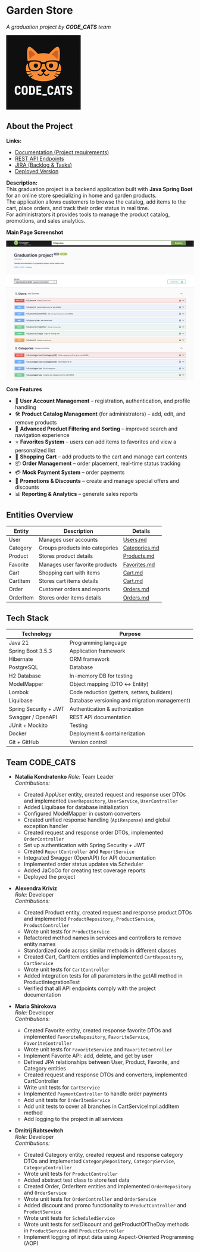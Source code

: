 # Garden Store

_A graduation project by **CODE_CATS** team_

![CODE_CATS Banner](src/main/docs/logo.png)

## About the Project

**Links:**

- [Documentation (Project requirements)](https://docs.google.com/document/d/1Xn41eFhdYAJVYzRucsNwpbLJ5lNxdvpfx__SZf5DwXA/edit?tab=t.0)
- [REST API Endpoints](https://confirmed-baron-2e5.notion.site/REST-API-f186cf63a46c4020b2237f73093922ab)
- [JIRA (Backlog & Tasks)](https://natzubova.atlassian.net/jira/software/projects/GSP/boards/1)
- [Deployed Version](http://51.20.105.119:8080/swagger-ui/index.html#/)

**Description:**  
This graduation project is a backend application built with **Java Spring Boot** for an online store specializing in home and garden products.  
The application allows customers to browse the catalog, add items to the cart, place orders, and track their order status in real time.  
For administrators it provides tools to manage the product catalog, promotions, and sales analytics.

**Main Page Screenshot**

![Main Page Screenshot](src/main/docs/main-page.png)

**Core Features**

- 👤 **User Account Management** – registration, authentication, and profile handling
- 🛠️ **Product Catalog Management** (for administrators) – add, edit, and remove products
- 🔎 **Advanced Product Filtering and Sorting** – improved search and navigation experience
- ⭐ **Favorites System** – users can add items to favorites and view a personalized list
- 🛒 **Shopping Cart** – add products to the cart and manage cart contents
- 📦 **Order Management** – order placement, real-time status tracking
- 💳 **Mock Payment System** – order payments
- 🎁 **Promotions & Discounts** – create and manage special offers and discounts
- 📊 **Reporting & Analytics** – generate sales reports


## Entities Overview

| Entity    | Description                     | Details                                    |
|-----------|---------------------------------|--------------------------------------------|
| User      | Manages user accounts           | [Users.md](src/main/docs/User.md)          |
| Category  | Groups products into categories | [Categories.md](src/main/docs/Category.md) |
| Product   | Stores product details          | [Products.md](src/main/docs/Product.md)    |
| Favorite  | Manages user favorite products  | [Favorites.md](src/main/docs/Favorite.md)  |
| Cart      | Shopping cart with items        | [Cart.md](src/main/docs/Cart.md)           |
| CartItem  | Stores cart items details       | [Cart.md](src/main/docs/CartItem.md)       |
| Order     | Customer orders and reports     | [Orders.md](src/main/docs/Order.md)        |
| OrderItem | Stores order items details      | [Orders.md](src/main/docs/OrderItem.md)    |

## Tech Stack

| Technology            | Purpose                                       |
|-----------------------|-----------------------------------------------|
| Java 21               | Programming language                          |
| Spring Boot 3.5.3     | Application framework                         |
| Hibernate             | ORM framework                                 |
| PostgreSQL            | Database                                      |
| H2 Database           | In-memory DB for testing                      |
| ModelMapper           | Object mapping (DTO ↔ Entity)                 |
| Lombok                | Code reduction (getters, setters, builders)   |
| Liquibase             | Database versioning and migration management) |
| Spring Security + JWT | Authentication & authorization                |
| Swagger / OpenAPI     | REST API documentation                        |
| JUnit + Mockito       | Testing                                       |
| Docker                | Deployment & containerization                 |
| Git + GitHub          | Version control                               |

## Team CODE_CATS

- **Natalia Kondratenko**
  *Role:* Team Leader  
  *Contributions:*
    - Created AppUser entity, created request and response user DTOs and implemented `UserRepository`, `UserService`, `UserController`
    - Added Liquibase for database initialization
    - Configured ModelMapper in custom converters
    - Created unified response handling (`ApiResponse`) and global exception handler
    - Created request and response order DTOs, implemented `OrderController`
    - Set up authentication with Spring Security + JWT
    - Created `ReportController` and `ReportService`
    - Integrated Swagger (OpenAPI) for API documentation
    - Implemented order status updates via Scheduler
    - Added JaCoCo for creating test coverage reports
    - Deployed the project

- **Alexendra Kriviz**  
  *Role:* Developer  
  *Contributions:*
    - Created Product entity, created request and response product DTOs and implemented `ProductRepository`, `ProductService`, `ProductController`
    - Wrote unit tests  for `ProductService`
    - Refactored method names in services and controllers to remove entity names
    - Standardized code across similar methods in different classes
    - Created Cart, CartItem entities and implemented `CartRepository`, `CartService`
    - Wrote unit tests for `CartController`
    - Added integration tests for all parameters in the getAll method in ProductIntegrationTest
    - Verified that all API endpoints comply with the project documentation

- **Maria Shirokova**  
  *Role:* Developer  
  *Contributions:*
    - Created Favorite entity, created response favorite DTOs and implemented `FavoriteRepository`, `FavoriteService`, `FavoriteController`
    - Wrote unit tests for `FavoriteService` and `FavoriteController`
    - Implement Favorite API: add, delete, and get by user
    - Defined JPA relationships between User, Product, Favorite, and Category entities
    - Created request and response DTOs and converters, implemented CartController
    - Write unit tests for `CartService`
    - Implemented `PaymentController` to handle order payments
    - Add unit tests for `OrderItemService`
    - Add unit tests to cover all branches in CartServiceImpl.addItem method
    - Add logging to the project in all services

- **Dmitrij Rabtsevitch**  
  *Role:* Developer  
  *Contributions:*
  - Created Category entity, created request and response category DTOs and implemented `CategoryRepository`, `CategoryService`, `CategoryController`
  - Wrote unit tests for `ProductController`
  - Added abstract test class to store test data
  - Created Order, OrderItem entities and implemented `OrderRepository` and `OrderService`
  - Wrote unit tests for `OrderController` and `OrderService`
  - Added discount and promo functionality to `ProductController` and `ProductService`
  - Wrote unit tests for `ScheduledService`
  - Wrote unit tests for setDiscount and getProductOfTheDay methods in `ProductService` and `ProductController`
  - Implement logging of input data using Aspect-Oriented Programming (AOP)